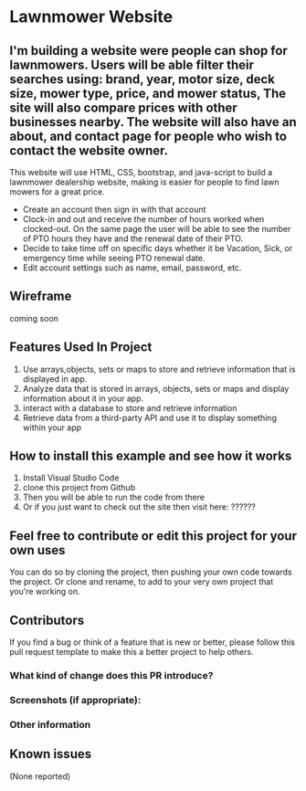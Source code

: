 # Lawnmower Website

## I'm building a website were people can shop for lawnmowers. Users will be able filter their searches using: brand, year, motor size, deck size, mower type, price, and mower status, The site will also compare prices with other businesses nearby. The website will also have an about, and contact page for people who wish to contact the website owner.

This website will use HTML, CSS, bootstrap, and java-script to build a lawnmower dealership website, making is easier for people to find lawn mowers for a great price.

* Create an account then sign in with that account
* Clock-in and out and receive the number of hours worked when clocked-out. On the same 
page the user will be able to see the number of PTO hours they have and the renewal date of their PTO.
* Decide to take time off on specific days whether it be Vacation, Sick, or emergency time while seeing PTO renewal date.
* Edit account settings such as name, email, password, etc.

## Wireframe
coming soon

## Features Used In Project
1. Use arrays,objects, sets or maps to store and retrieve information that is displayed in app.
2. Analyze data that is stored in arrays, objects, sets or maps and display information about it in your app.
3. interact with a database to store and retrieve information 
4. Retrieve data from a third-party API and use it to display something within your app

## How to install this example and see how it works
1. Install Visual Studio Code
2. clone this project from Github
3. Then you will be able to run the code from there
4. Or if you just want to check out the site then visit here: ??????  

## Feel free to contribute or edit this project for your own uses
You can do so by cloning the project, then pushing your own code towards the project. Or clone and rename, to add to
your very own project that you're working on.

## Contributors
If you find a bug or think of a feature that is new or better, please follow this pull request template to make this a better project
to help others.

### What kind of change does this PR introduce?

### Screenshots (if appropriate):

### Other information

## Known issues
(None reported)
